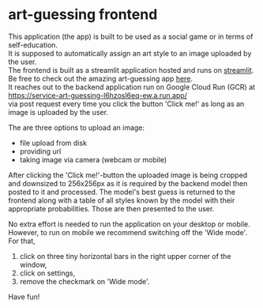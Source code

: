 # art-guessing frontend
This application (the app) is built to be used as a social game or in terms of self-education.  
It is supposed to automatically assign an art style to an image uploaded by the user.  
The frontend is built as a streamlit application hosted and runs on [streamlit](https://streamlit.io/). 
Be free to check out the amazing art-guessing app [here](https://art-guessing.streamlit.app/).  
It reaches out to the backend application run on Google Cloud Run (GCR) at https://service-art-guessing-l6hzosl6eq-ew.a.run.app/  
via post request every time you click the button 'Click me!' as long as an image is uploaded by the user.  

The are three options to upload an image:  
- file upload from disk
- providing url
- taking image via camera (webcam or mobile)
  
After clicking the 'Click me!'-button the uploaded image is being cropped and downsized to 256x256px as it is required by the backend model then posted to it and processed. The model's best guess is returned to the frontend along with a table of all styles known by the model with their appropriate probabilities. Those are then presented to the user.   

No extra effort is needed to run the application on your desktop or mobile. However, to run on mobile we recommend switching off the 'Wide mode'.
For that,  
1. click on three tiny horizontal bars in the right upper corner of the window,
2. click on settings,
3. remove the checkmark on 'Wide mode'.

Have fun!
